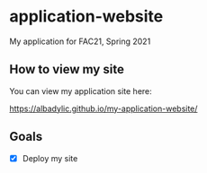 # application-website

My application for FAC21, Spring 2021

## How to view my site

You can view my application site here:

https://albadylic.github.io/my-application-website/

## Goals

- [x] Deploy my site
